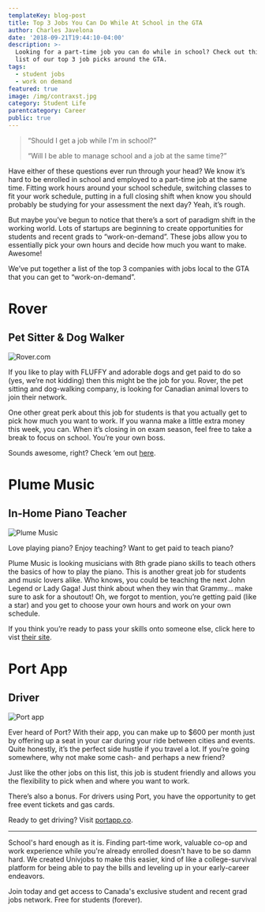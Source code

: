 ```yaml
---
templateKey: blog-post
title: Top 3 Jobs You Can Do While At School in the GTA
author: Charles Javelona
date: '2018-09-21T19:44:10-04:00'
description: >-
  Looking for a part-time job you can do while in school? Check out this awesome
  list of our top 3 job picks around the GTA.
tags:
  - student jobs
  - work on demand
featured: true
image: /img/contraxst.jpg
category: Student Life
parentcategory: Career
public: true
---
```

> “Should I get a job while I'm in school?” 
>
> “Will I be able to manage school and a job at the same time?” 

Have either of these questions ever run through your head? We know it’s hard to be enrolled in school and employed to a part-time job at the same time. Fitting work hours around your school schedule, switching classes to fit your work schedule, putting in a full closing shift when know you should probably be studying for your assessment the next day? Yeah, it’s rough.

But maybe you’ve begun to notice that there’s a sort of paradigm shift in the working world. Lots of startups are beginning to create opportunities for students and recent grads to “work-on-demand”. These jobs allow you to essentially pick your own hours and decide how much you want to make. Awesome!

We’ve put together a list of the top 3 companies with jobs local to the GTA that you can get to “work-on-demand”.

# Rover

## Pet Sitter & Dog Walker

![Rover.com](/img/men-2425121_1920.jpg)

If you like to play with FLUFFY and adorable dogs and get paid to do so (yes, we’re not kidding) then this might be the job for you. Rover, the pet sitting and dog-walking company, is looking for Canadian animal lovers to join their network.

One other great perk about this job for students is that you actually get to pick how much you want to work. If you wanna make a little extra money this week, you can. When it’s closing in on exam season, feel free to take a break to focus on school. You’re your own boss.

Sounds awesome, right? Check ‘em out [here](https://go.rover.com/univjobs/).

# Plume Music

## In-Home Piano Teacher

![Plume Music](/img/music-1542546_1920.jpg)

Love playing piano? Enjoy teaching? Want to get paid to teach piano? 

Plume Music is looking musicians with 8th grade piano skills to teach others the basics of how to play the piano. This is another great job for students and music lovers alike. Who knows, you could be teaching the next John Legend or Lady Gaga! Just think about when they win that Grammy… make sure to ask for a shoutout! Oh, we forgot to mention, you’re getting paid (like a star) and you get to choose your own hours and work on your own schedule.

If you think you’re ready to pass your skills onto someone else, click here to vist [their site](https://www.plumemusic.ca/work-for-us).

# Port App

## Driver

![Port app](/img/car-1149997_1920.jpg)

Ever heard of Port? With their app, you can make up to $600 per month just by offering up a seat in your car during your ride between cities and events. Quite honestly, it’s the perfect side hustle if you travel a lot. If you’re going somewhere, why not make some cash- and perhaps a new friend?

Just like the other jobs on this list, this job is student friendly and allows you the flexibility to pick when and where you want to work.

There’s also a bonus. For drivers using Port, you have the opportunity to get free event tickets and gas cards.

Ready to get driving? Visit [portapp.co](https://portapp.co/drivers).

---

School's hard enough as it is. Finding part-time work, valuable co-op and work experience while you're already enrolled doesn't have to be so damn hard. We created Univjobs to make this easier, kind of like a college-survival platform for being able to pay the bills and leveling up in your early-career endeavors.

Join today and get access to Canada's exclusive student and recent grad jobs network. Free for students (forever).
